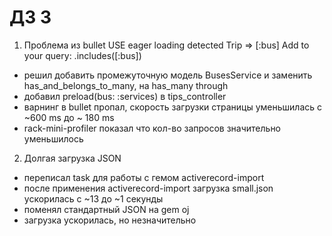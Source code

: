 # ДЗ 3
1. Проблема из bullet 
    USE eager loading detected
        Trip => [:bus]
        Add to your query: .includes([:bus])
 - решил добавить промежуточную модель BusesService и заменить has_and_belongs_to_many, на has_many through
 - добавил preload(bus: :services) в tips_controller
 - варнинг в bullet пропал, скорость загрузки страницы уменьшилась с ~600 ms до ~ 180 ms
 - rack-mini-profiler показал что кол-во запросов значительно уменьшилось
2. Долгая загрузка JSON
- переписал task для работы с гемом activerecord-import
- после применения activerecord-import загрузка small.json ускорилась с ~13 до ~1 секунды
- поменял стандартный JSON на gem oj
- загрузка ускорилась, но незначительно